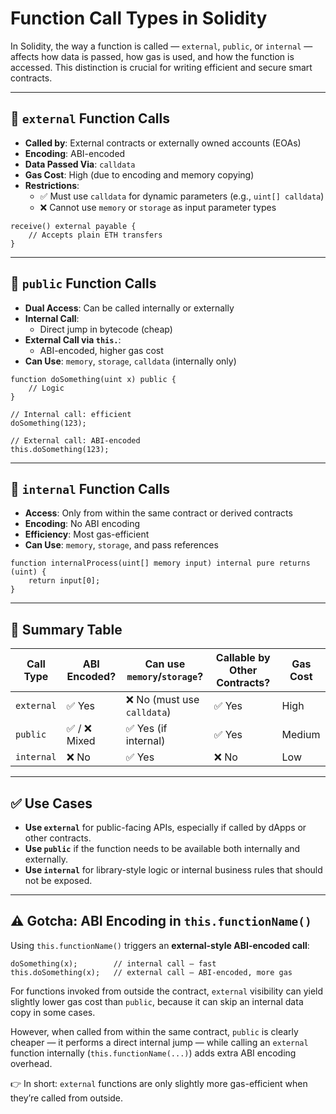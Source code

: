# Function Call Types in Solidity

In Solidity, the way a function is called — `external`, `public`, or `internal` — affects how data is passed, how gas is used, and how the function is accessed. This distinction is crucial for writing efficient and secure smart contracts.

---

## 🔹 `external` Function Calls

- **Called by**: External contracts or externally owned accounts (EOAs)
- **Encoding**: ABI-encoded
- **Data Passed Via**: `calldata`
- **Gas Cost**: High (due to encoding and memory copying)
- **Restrictions**:
  - ✅ Must use `calldata` for dynamic parameters (e.g., `uint[] calldata`)
  - ❌ Cannot use `memory` or `storage` as input parameter types

```solidity
receive() external payable {
    // Accepts plain ETH transfers
}
```

---

## 🔹 `public` Function Calls

- **Dual Access**: Can be called internally or externally
- **Internal Call**:
  - Direct jump in bytecode (cheap)
- **External Call via `this.`**:
  - ABI-encoded, higher gas cost
- **Can Use**: `memory`, `storage`, `calldata` (internally only)

```solidity
function doSomething(uint x) public {
    // Logic
}

// Internal call: efficient
doSomething(123);

// External call: ABI-encoded
this.doSomething(123);
```

---

## 🔹 `internal` Function Calls

- **Access**: Only from within the same contract or derived contracts
- **Encoding**: No ABI encoding
- **Efficiency**: Most gas-efficient
- **Can Use**: `memory`, `storage`, and pass references

```solidity
function internalProcess(uint[] memory input) internal pure returns (uint) {
    return input[0];
}
```

---

## 🧠 Summary Table

| Call Type   | ABI Encoded? | Can use `memory`/`storage`? | Callable by Other Contracts? | Gas Cost |
|-------------|--------------|------------------------------|-------------------------------|----------|
| `external`  | ✅ Yes        | ❌ No (must use `calldata`)  | ✅ Yes                        | High     |
| `public`    | ✅ / ❌ Mixed | ✅ Yes (if internal)         | ✅ Yes                        | Medium   |
| `internal`  | ❌ No         | ✅ Yes                       | ❌ No                         | Low      |

---

## ✅ Use Cases

- **Use `external`** for public-facing APIs, especially if called by dApps or other contracts.
- **Use `public`** if the function needs to be available both internally and externally.
- **Use `internal`** for library-style logic or internal business rules that should not be exposed.

---

## ⚠️ Gotcha: ABI Encoding in `this.functionName()`

Using `this.functionName()` triggers an **external-style ABI-encoded call**:

```solidity
doSomething(x);        // internal call — fast
this.doSomething(x);   // external call — ABI-encoded, more gas
```

For functions invoked from outside the contract, `external` visibility can yield slightly lower gas cost than `public`, because it can skip an internal data copy in some cases.

However, when called from within the same contract, `public` is clearly cheaper — it performs a direct internal jump — while calling an `external` function internally (`this.functionName(...)`) adds extra ABI encoding overhead.

👉 In short: `external` functions are only slightly more gas-efficient when they’re called from outside.
